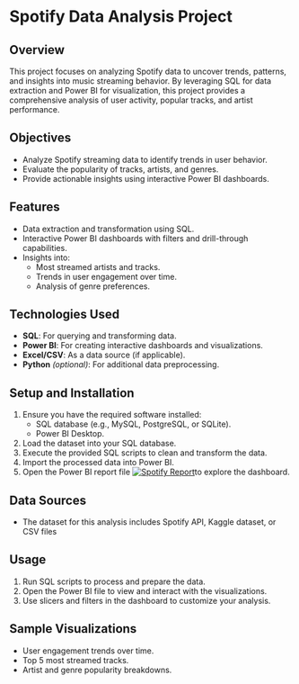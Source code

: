# Spotify Data Analysis Project

## Overview
This project focuses on analyzing Spotify data to uncover trends, patterns, and insights into music streaming behavior. By leveraging SQL for data extraction and Power BI for visualization, this project provides a comprehensive analysis of user activity, popular tracks, and artist performance.

## Objectives
- Analyze Spotify streaming data to identify trends in user behavior.
- Evaluate the popularity of tracks, artists, and genres.
- Provide actionable insights using interactive Power BI dashboards.

## Features
- Data extraction and transformation using SQL.
- Interactive Power BI dashboards with filters and drill-through capabilities.
- Insights into:
  - Most streamed artists and tracks.
  - Trends in user engagement over time.
  - Analysis of genre preferences.

## Technologies Used
- **SQL**: For querying and transforming data.
- **Power BI**: For creating interactive dashboards and visualizations.
- **Excel/CSV**: As a data source (if applicable).
- **Python** *(optional)*: For additional data preprocessing.

## Setup and Installation
1. Ensure you have the required software installed:
   - SQL database (e.g., MySQL, PostgreSQL, or SQLite).
   - Power BI Desktop.
2. Load the dataset into your SQL database.
3. Execute the provided SQL scripts to clean and transform the data.
4. Import the processed data into Power BI.
5. Open the Power BI report file [![Spotify Report](text=Power+BI+Report+Preview)](https://app.powerbi.com/view?r=eyJrIjoiY2ZmOGRjNTYtMjJiMS00ZDU4LTg4Y2ItYzFiZDQ2NWVkNzlmIiwidCI6IjI1ZGE4OWVkLWZhNjYtNGE1NS05YzViLTMzNTEwMTlkMGNhOCJ9)to explore the dashboard.

## Data Sources
- The dataset for this analysis includes  Spotify API, Kaggle dataset, or CSV files

## Usage
1. Run SQL scripts to process and prepare the data.
2. Open the Power BI file to view and interact with the visualizations.
3. Use slicers and filters in the dashboard to customize your analysis.



## Sample Visualizations
- User engagement trends over time.
- Top 5 most streamed tracks.
- Artist and genre popularity breakdowns.


